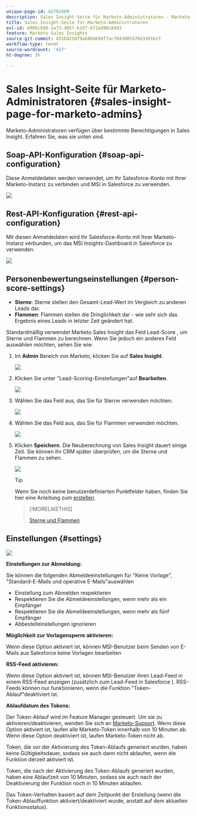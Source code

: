 ```yaml
---
unique-page-id: 42762409
description: Sales Insight-Seite für Marketo-Administratoren - Marketo-Dokumente - Produktdokumentation
title: Sales Insight-Seite für Marketo-Administratoren
exl-id: d98bc9d8-1a72-405f-b1d7-b71ad88c8493
feature: Marketo Sales Insights
source-git-commit: 431bd258f9a68bbb9df7acf043085578d3d91b1f
workflow-type: tm+mt
source-wordcount: '417'
ht-degree: 3%

---
```


# Sales Insight-Seite für Marketo-Administratoren {#sales-insight-page-for-marketo-admins}

Marketo-Administratoren verfügen über bestimmte Berechtigungen in Sales Insight. Erfahren Sie, was sie unten sind.

## Soap-API-Konfiguration {#soap-api-configuration}

Diese Anmeldedaten werden verwendet, um Ihr Salesforce-Konto mit Ihrer Marketo-Instanz zu verbinden und MSI in Salesforce zu verwenden.

![](assets/one-1.png)

## Rest-API-Konfiguration {#rest-api-configuration}

Mit diesen Anmeldedaten wird Ihr Salesforce-Konto mit Ihrer Marketo-Instanz verbunden, um das MSI Insights-Dashboard in Salesforce zu verwenden.

![](assets/two-1.png)

## Personenbewertungseinstellungen {#person-score-settings}

* **Sterne**: Sterne stellen den Gesamt-Lead-Wert im Vergleich zu anderen Leads dar.
* **Flammen**: Flammen stellen die Dringlichkeit dar - wie sehr sich das Ergebnis eines Leads in letzter Zeit geändert hat.

Standardmäßig verwendet Marketo Sales Insight das Feld Lead-Score , um Sterne und Flammen zu berechnen. Wenn Sie jedoch ein anderes Feld auswählen möchten, sehen Sie wie:

1. Im **Admin** Bereich von Marketo, klicken Sie auf **Sales Insight**.

   ![](assets/four.png)

1. Klicken Sie unter &quot;Lead-Scoring-Einstellungen&quot;auf **Bearbeiten**.

   ![](assets/five.png)

1. Wählen Sie das Feld aus, das Sie für Sterne verwenden möchten.

   ![](assets/six.png)

1. Wählen Sie das Feld aus, das Sie für Flammen verwenden möchten.

   ![](assets/seven.png)

1. Klicken **Speichern**. Die Neuberechnung von Sales Insight dauert einige Zeit. Sie können Ihr CRM später überprüfen, um die Sterne und Flammen zu sehen.

   ![](assets/eight.png)

   >[!TIP]
   >
   >Wenn Sie noch keine benutzerdefinierten Punktfelder haben, finden Sie hier eine Anleitung zum [erstellen](/help/marketo/product-docs/administration/field-management/create-a-custom-field-in-marketo.md).

   >[!MORELIKETHIS]
   >
   >[Sterne und Flammen](/help/marketo/product-docs/marketo-sales-insight/msi-for-salesforce/features/stars-and-flames/customize-stars-and-flames.md)

## Einstellungen {#settings}

![](assets/nine.png)

**Einstellungen zur Abmeldung:**

Sie können die folgenden Abmeldeeinstellungen für &quot;Keine Vorlage&quot;, &quot;Standard-E-Mails und operative E-Mails&quot;auswählen

* Einstellung zum Abmelden respektieren
* Respektieren Sie die Abmeldeeinstellungen, wenn mehr als ein Empfänger
* Respektieren Sie die Abmeldeeinstellungen, wenn mehr als fünf Empfänger
* Abbestelleinstellungen ignorieren

**Möglichkeit zur Vorlagensperre aktivieren:**

Wenn diese Option aktiviert ist, können MSI-Benutzer beim Senden von E-Mails aus Salesforce keine Vorlagen bearbeiten

**RSS-Feed aktivieren:**

Wenn diese Option aktiviert ist, können MSI-Benutzer ihren Lead-Feed in einem RSS-Feed anzeigen (zusätzlich zum Lead-Feed in Salesforce ). RSS-Feeds können nur funktionieren, wenn die Funktion &quot;Token-Ablauf&quot;deaktiviert ist.

**Ablaufdatum des Tokens:**

Der Token-Ablauf wird im Feature Manager gesteuert. Um sie zu aktivieren/deaktivieren, wenden Sie sich an [Marketo-Support](https://nation.marketo.com/t5/Support/ct-p/Support). Wenn diese Option aktiviert ist, laufen alle Marketo-Token innerhalb von 10 Minuten ab. Wenn diese Option deaktiviert ist, laufen Marketo-Token nicht ab.

Token, die vor der Aktivierung des Token-Ablaufs generiert wurden, haben keine Gültigkeitsdauer, sodass sie auch dann nicht ablaufen, wenn die Funktion derzeit aktiviert ist.

Token, die nach der Aktivierung des Token-Ablaufs generiert wurden, haben eine Ablaufzeit von 10 Minuten, sodass sie auch nach der Deaktivierung der Funktion noch in 10 Minuten ablaufen.

Das Token-Verhalten basiert auf dem Zeitpunkt der Erstellung (wenn die Token-Ablauffunktion aktiviert/deaktiviert wurde, anstatt auf dem aktuellen Funktionsstatus).
